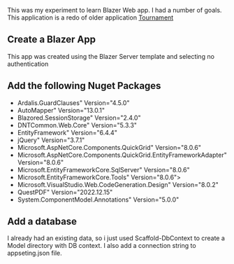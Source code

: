 This was my experiment to learn Blazer Web app. I had a number of goals. This application is a redo of older application [Tournament](https://github/jeffreylederer/tournament)

## Create a Blazer App ##
This app was created using the Blazer Server template and selecting no authentication

## Add the following Nuget Packages
* Ardalis.GuardClauses" Version="4.5.0" 
* AutoMapper" Version="13.0.1" 
* Blazored.SessionStorage" Version="2.4.0"
* DNTCommon.Web.Core" Version="5.3.3" 
* EntityFramework" Version="6.4.4" 
* jQuery" Version="3.7.1" 
* Microsoft.AspNetCore.Components.QuickGrid" Version="8.0.6" 
* Microsoft.AspNetCore.Components.QuickGrid.EntityFrameworkAdapter" Version="8.0.6" 
* Microsoft.EntityFrameworkCore.SqlServer" Version="8.0.6" 
* Microsoft.EntityFrameworkCore.Tools" Version="8.0.6">
* Microsoft.VisualStudio.Web.CodeGeneration.Design" Version="8.0.2" 
* QuestPDF" Version="2022.12.15" 
* System.ComponentModel.Annotations" Version="5.0.0" 

## Add a database ##
I already had an existing data, so i just used Scaffold-DbContext to create a Model directory with DB context. I also add a connection string to appseting.json file.


